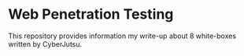 # Web Penetration Testing 

This repository provides information my write-up about 8 white-boxes written by CyberJutsu. 

